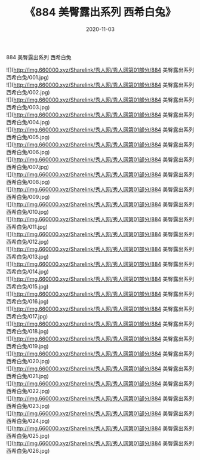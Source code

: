﻿---
layout: post
title:  《884 美臀露出系列 西希白兔》
date:   2020-11-03
img: http://img.660000.xyz/Sharelink/秀人网/秀人网第01部分/884 美臀露出系列 西希白兔/000.jpg
categories: [美女, 清纯, 唯美]
---

884 美臀露出系列 西希白兔

  ![](http://img.660000.xyz/Sharelink/秀人网/秀人网第01部分/884 美臀露出系列 西希白兔/001.jpg) <br> ![](http://img.660000.xyz/Sharelink/秀人网/秀人网第01部分/884 美臀露出系列 西希白兔/002.jpg) <br> ![](http://img.660000.xyz/Sharelink/秀人网/秀人网第01部分/884 美臀露出系列 西希白兔/003.jpg) <br> ![](http://img.660000.xyz/Sharelink/秀人网/秀人网第01部分/884 美臀露出系列 西希白兔/004.jpg) <br> ![](http://img.660000.xyz/Sharelink/秀人网/秀人网第01部分/884 美臀露出系列 西希白兔/005.jpg) <br> ![](http://img.660000.xyz/Sharelink/秀人网/秀人网第01部分/884 美臀露出系列 西希白兔/006.jpg) <br> ![](http://img.660000.xyz/Sharelink/秀人网/秀人网第01部分/884 美臀露出系列 西希白兔/007.jpg) <br> ![](http://img.660000.xyz/Sharelink/秀人网/秀人网第01部分/884 美臀露出系列 西希白兔/008.jpg) <br> ![](http://img.660000.xyz/Sharelink/秀人网/秀人网第01部分/884 美臀露出系列 西希白兔/009.jpg) <br> ![](http://img.660000.xyz/Sharelink/秀人网/秀人网第01部分/884 美臀露出系列 西希白兔/010.jpg) <br> ![](http://img.660000.xyz/Sharelink/秀人网/秀人网第01部分/884 美臀露出系列 西希白兔/011.jpg) <br> ![](http://img.660000.xyz/Sharelink/秀人网/秀人网第01部分/884 美臀露出系列 西希白兔/012.jpg) <br> ![](http://img.660000.xyz/Sharelink/秀人网/秀人网第01部分/884 美臀露出系列 西希白兔/013.jpg) <br> ![](http://img.660000.xyz/Sharelink/秀人网/秀人网第01部分/884 美臀露出系列 西希白兔/014.jpg) <br> ![](http://img.660000.xyz/Sharelink/秀人网/秀人网第01部分/884 美臀露出系列 西希白兔/015.jpg) <br> ![](http://img.660000.xyz/Sharelink/秀人网/秀人网第01部分/884 美臀露出系列 西希白兔/016.jpg) <br> ![](http://img.660000.xyz/Sharelink/秀人网/秀人网第01部分/884 美臀露出系列 西希白兔/017.jpg) <br> ![](http://img.660000.xyz/Sharelink/秀人网/秀人网第01部分/884 美臀露出系列 西希白兔/018.jpg) <br> ![](http://img.660000.xyz/Sharelink/秀人网/秀人网第01部分/884 美臀露出系列 西希白兔/019.jpg) <br> ![](http://img.660000.xyz/Sharelink/秀人网/秀人网第01部分/884 美臀露出系列 西希白兔/020.jpg) <br> ![](http://img.660000.xyz/Sharelink/秀人网/秀人网第01部分/884 美臀露出系列 西希白兔/021.jpg) <br> ![](http://img.660000.xyz/Sharelink/秀人网/秀人网第01部分/884 美臀露出系列 西希白兔/022.jpg) <br> ![](http://img.660000.xyz/Sharelink/秀人网/秀人网第01部分/884 美臀露出系列 西希白兔/023.jpg) <br> ![](http://img.660000.xyz/Sharelink/秀人网/秀人网第01部分/884 美臀露出系列 西希白兔/024.jpg) <br> ![](http://img.660000.xyz/Sharelink/秀人网/秀人网第01部分/884 美臀露出系列 西希白兔/025.jpg) <br> ![](http://img.660000.xyz/Sharelink/秀人网/秀人网第01部分/884 美臀露出系列 西希白兔/026.jpg) <br>